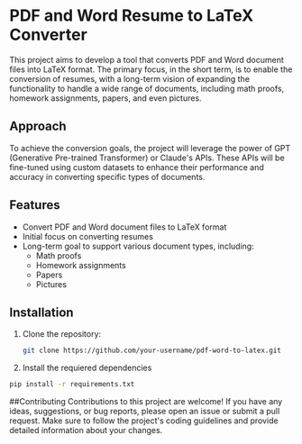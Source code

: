 # PDF and Word Resume to LaTeX Converter

This project aims to develop a tool that converts PDF and Word document files into LaTeX format. The primary focus, in the short term, is to enable the conversion of resumes, with a long-term vision of expanding the functionality to handle a wide range of documents, including math proofs, homework assignments, papers, and even pictures.

## Approach

To achieve the conversion goals, the project will leverage the power of GPT (Generative Pre-trained Transformer) or Claude's APIs. These APIs will be fine-tuned using custom datasets to enhance their performance and accuracy in converting specific types of documents.

## Features

- Convert PDF and Word document files to LaTeX format
- Initial focus on converting resumes
- Long-term goal to support various document types, including:
  - Math proofs
  - Homework assignments
  - Papers
  - Pictures

## Installation

1. Clone the repository:
   ```bash
   git clone https://github.com/your-username/pdf-word-to-latex.git
   ```
2. Install the requiered dependencies
  ```bash
  pip install -r requirements.txt
  ```

##Contributing
Contributions to this project are welcome! If you have any ideas, suggestions, or bug reports, please open an issue or submit a pull request. Make sure to follow the project's coding guidelines and provide detailed information about your changes.
